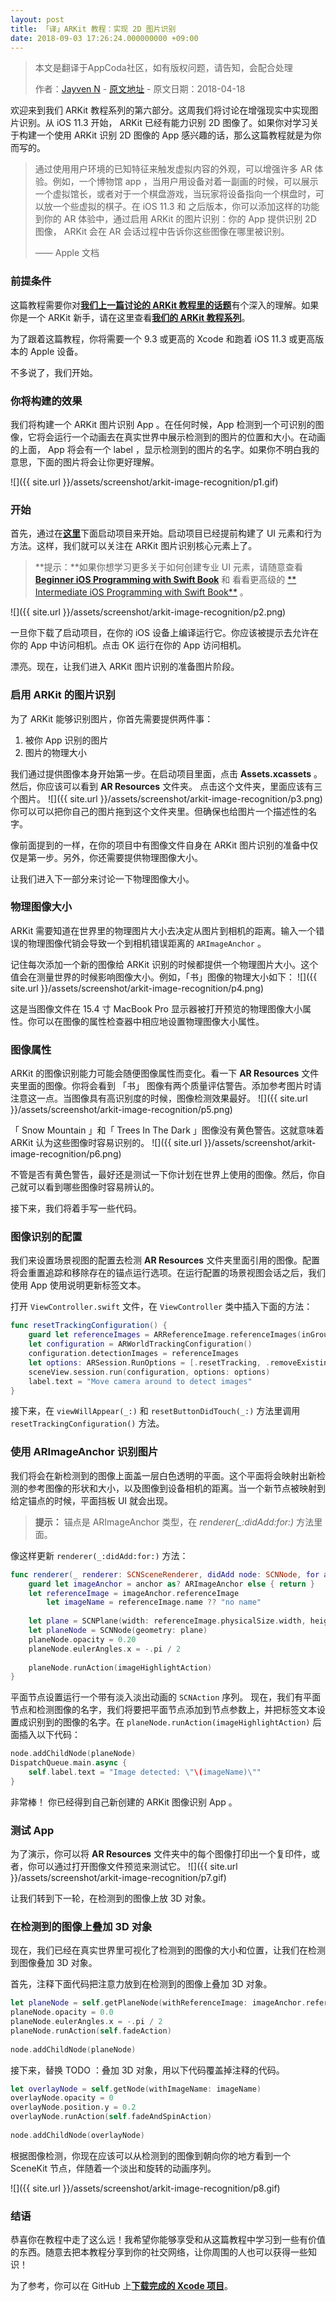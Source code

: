 ```yaml
---
layout: post
title: 「译」ARKit 教程：实现 2D 图片识别
date: 2018-09-03 17:26:24.000000000 +09:00
---
```


> 本文是翻译于AppCoda社区，如有版权问题，请告知，会配合处理
>  
>  作者：[Jayven N](https://medium.com/@jayvenn)    -    [原文地址](https://www.appcoda.com/arkit-image-recognition/)    -    原文日期：2018-04-18


欢迎来到我们 ARKit 教程系列的第六部分。这周我们将讨论在增强现实中实现图片识别。从 iOS 11.3 开始， ARKit 已经有能力识别 2D 图像了。如果你对学习关于构建一个使用 ARKit 识别 2D 图像的 App 感兴趣的话，那么这篇教程就是为你而写的。

> 通过使用用户环境的已知特征来触发虚拟内容的外观，可以增强许多 AR 体验。例如，一个博物馆 app ，当用户用设备对着一副画的时候，可以展示一个虚拟馆长，或者对于一个棋盘游戏，当玩家将设备指向一个棋盘时，可以放一个些虚拟的棋子。在 iOS 11.3 和 之后版本，你可以添加这样的功能到你的 AR 体验中，通过启用 ARKit 的图片识别：你的 App 提供识别 2D 图像， ARKit 会在 AR 会话过程中告诉你这些图像在哪里被识别。
> 
> —— Apple 文档 


### 前提条件

这篇教程需要你对[**我们上一篇讨论的 ARKit 教程里的话题**](https://emptywalker.github.io/2018/08/arkit-light-estimation/)有个深入的理解。如果你是一个 ARKit 新手，请在这里查看[**我们的 ARKit 教程系列**](https://www.appcoda.com/tag/arkit/)。

为了跟着这篇教程，你将需要一个 9.3 或更高的 Xcode 和跑着 iOS 11.3 或更高版本的 Apple 设备。

不多说了，我们开始。

### 你将构建的效果

我们将构建一个 ARKit 图片识别 App 。在任何时候，App 检测到一个可识别的图像，它将会运行一个动画去在真实世界中展示检测到的图片的位置和大小。在动画的上面， App 将会有一个 label ，显示检测到的图片的名字。如果你不明白我的意思，下面的图片将会让你更好理解。

![]({{  site.url  }}/assets/screenshot/arkit-image-recognition/p1.gif)


### 开始

首先，通过在[**这里**](https://raw.githubusercontent.com/appcoda/ARKitImageRecognition/master/StarterProject.zip)下面启动项目来开始。启动项目已经提前构建了 UI 元素和行为方法。这样，我们就可以关注在 ARKit 图片识别核心元素上了。

> **提示：**如果你想学习更多关于如何创建专业 UI 元素，请随意查看 [**Beginner iOS Programming with Swift Book**](https://www.appcoda.com/swift/) 和 看看更高级的 [** Intermediate iOS Programming with Swift Book**](https://www.appcoda.com/intermediate-swift-programming-book/) 。
> 

![]({{  site.url  }}/assets/screenshot/arkit-image-recognition/p2.png)

一旦你下载了启动项目，在你的 iOS 设备上编译运行它。你应该被提示去允许在你的 App 中访问相机。点击 OK 运行在你的 App 访问相机。

漂亮。现在，让我们进入 ARKit 图片识别的准备图片阶段。

### 启用 ARKit 的图片识别
为了 ARKit 能够识别图片，你首先需要提供两件事：

1. 被你 App 识别的图片
2. 图片的物理大小

我们通过提供图像本身开始第一步。在启动项目里面，点击 **Assets.xcassets** 。然后，你应该可以看到 **AR Resources** 文件夹。 点击这个文件夹，里面应该有三个图片。
![]({{  site.url  }}/assets/screenshot/arkit-image-recognition/p3.png)
你可以可以把你自己的图片拖到这个文件夹里。但确保也给图片一个描述性的名字。

像前面提到的一样，在你的项目中有图像文件自身在 ARKit 图片识别的准备中仅仅是第一步。另外，你还需要提供物理图像大小。

让我们进入下一部分来讨论一下物理图像大小。

### 物理图像大小
ARKit 需要知道在世界里的物理图片大小去决定从图片到相机的距离。输入一个错误的物理图像代销会导致一个到相机错误距离的 `ARImageAnchor` 。

记住每次添加一个新的图像给 ARKit 识别的时候都提供一个物理图片大小。这个值会在测量世界的时候影响图像大小。例如，「书」图像的物理大小如下：
![]({{  site.url  }}/assets/screenshot/arkit-image-recognition/p4.png)

这是当图像文件在 15.4 寸 MacBook Pro 显示器被打开预览的物理图像大小属性。你可以在图像的属性检查器中相应地设置物理图像大小属性。

### 图像属性

ARKit 的图像识别能力可能会随便图像属性而变化。看一下 **AR Resources** 文件夹里面的图像。你将会看到 「书」 图像有两个质量评估警告。添加参考图片时请注意这一点。当图像具有高识别度的时候，图像检测效果最好。
![]({{  site.url  }}/assets/screenshot/arkit-image-recognition/p5.png)

「 Snow Mountain 」和「 Trees In The Dark 」图像没有黄色警告。这就意味着 ARKit 认为这些图像时容易识别的。
![]({{  site.url  }}/assets/screenshot/arkit-image-recognition/p6.png)

不管是否有黄色警告，最好还是测试一下你计划在世界上使用的图像。然后，你自己就可以看到哪些图像时容易辨认的。

接下来，我们将着手写一些代码。

### 图像识别的配置
我们来设置场景视图的配置去检测 **AR Resources** 文件夹里面引用的图像。配置将会重置追踪和移除存在的锚点运行选项。在运行配置的场景视图会话之后，我们使用 App 使用说明更新标签文本。

打开 `ViewController.swift` 文件，在 `ViewController` 类中插入下面的方法：

```swift
func resetTrackingConfiguration() {
    guard let referenceImages = ARReferenceImage.referenceImages(inGroupNamed: "AR Resources", bundle: nil) else { return }
    let configuration = ARWorldTrackingConfiguration()
    configuration.detectionImages = referenceImages
    let options: ARSession.RunOptions = [.resetTracking, .removeExistingAnchors]
    sceneView.session.run(configuration, options: options)
    label.text = "Move camera around to detect images"
}
```
接下来，在 `viewWillAppear(_:)` 和 `resetButtonDidTouch(_:)` 方法里调用 `resetTrackingConfiguration()` 方法。

### 使用 ARImageAnchor 识别图片
我们将会在新检测到的图像上面盖一层白色透明的平面。这个平面将会映射出新检测的参考图像的形状和大小，以及图像到设备相机的距离。当一个新节点被映射到给定锚点的时候，平面挡板 UI 就会出现。

> **提示：** 锚点是 ARImageAnchor 类型，在 *renderer(_:didAdd:for:)* 方法里面。
>
像这样更新 `renderer(_:didAdd:for:)` 方法：

```swift
func renderer(_ renderer: SCNSceneRenderer, didAdd node: SCNNode, for anchor: ARAnchor) {
    guard let imageAnchor = anchor as? ARImageAnchor else { return }
    let referenceImage = imageAnchor.referenceImage
        let imageName = referenceImage.name ?? "no name"
        
    let plane = SCNPlane(width: referenceImage.physicalSize.width, height: referenceImage.physicalSize.height)
    let planeNode = SCNNode(geometry: plane)
    planeNode.opacity = 0.20
    planeNode.eulerAngles.x = -.pi / 2
    
    planeNode.runAction(imageHighlightAction)
}
```
平面节点设置运行一个带有淡入淡出动画的 `SCNAction` 序列。
现在，我们有平面节点和检测图像的名字，我们将要把平面节点添加到节点参数上，并把标签文本设置成识别到的图像的名字。在 `planeNode.runAction(imageHighlightAction)` 后面插入以下代码：

```swift
node.addChildNode(planeNode)
DispatchQueue.main.async {
    self.label.text = "Image detected: \"\(imageName)\""
}
```

非常棒！ 你已经得到自己新创建的 ARKit 图像识别 App 。

### 测试 App 
为了演示，你可以将 **AR Resources** 文件夹中的每个图像打印出一个复印件，或者，你可以通过打开图像文件预览来测试它。
![]({{  site.url  }}/assets/screenshot/arkit-image-recognition/p7.gif)

让我们转到下一轮，在检测到的图像上放 3D 对象。

### 在检测到的图像上叠加 3D 对象

现在，我们已经在真实世界里可视化了检测到的图像的大小和位置，让我们在检测到图像叠加 3D 对象。

首先，注释下面代码把注意力放到在检测到的图像上叠加 3D 对象。

```swift
let planeNode = self.getPlaneNode(withReferenceImage: imageAnchor.referenceImage)
planeNode.opacity = 0.0
planeNode.eulerAngles.x = -.pi / 2
planeNode.runAction(self.fadeAction)
 
node.addChildNode(planeNode)
```

接下来，替换 TODO ：叠加 3D 对象，用以下代码覆盖掉注释的代码。

```swift
let overlayNode = self.getNode(withImageName: imageName)
overlayNode.opacity = 0
overlayNode.position.y = 0.2
overlayNode.runAction(self.fadeAndSpinAction)
 
node.addChildNode(overlayNode)
```

根据图像检测，你现在应该可以从检测到的图像到朝向你的地方看到一个 SceneKit 节点，伴随着一个淡出和旋转的动画序列。

![]({{  site.url  }}/assets/screenshot/arkit-image-recognition/p8.gif)

### 结语

恭喜你在教程中走了这么远！我希望你能够享受和从这篇教程中学习到一些有价值的东西。随意去把本教程分享到你的社交网络，让你周围的人也可以获得一些知识！

为了参考，你可以在 GitHub 上[**下载完成的 Xcode 项目**](https://github.com/appcoda/ARKitImageRecognition)。